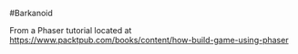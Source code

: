 #Barkanoid

From a Phaser tutorial located at https://www.packtpub.com/books/content/how-build-game-using-phaser
